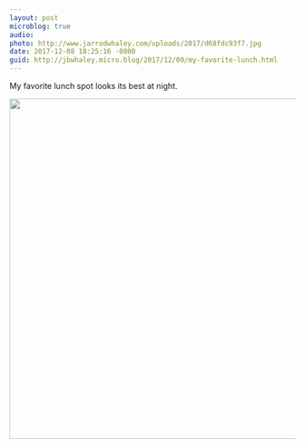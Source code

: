 ```yaml
---
layout: post
microblog: true
audio: 
photo: http://www.jarrodwhaley.com/uploads/2017/d68fdc93f7.jpg
date: 2017-12-08 18:25:16 -0800
guid: http://jbwhaley.micro.blog/2017/12/09/my-favorite-lunch.html
---
```

My favorite lunch spot looks its best at night.

<img src="http://www.jarrodwhaley.com/uploads/2017/d68fdc93f7.jpg" width="600" height="599" />
